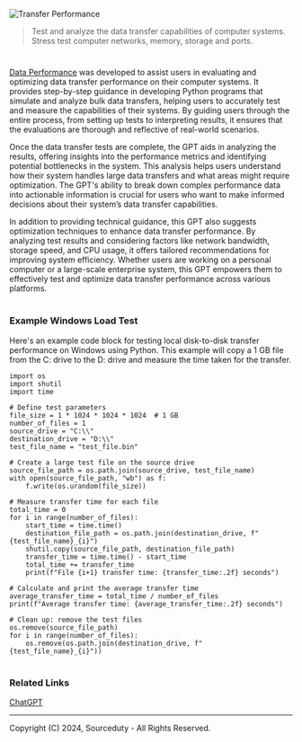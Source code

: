 ![Transfer Performance](https://github.com/user-attachments/assets/ace1e87b-d7f5-42f1-9030-15a3a8eb8dc0)

>  Test and analyze the data transfer capabilities of computer systems. Stress test computer networks, memory, storage and ports.

#

[Data Performance](https://chatgpt.com/g/g-5olyGrVM8-data-performance) was developed to assist users in evaluating and optimizing data transfer performance on their computer systems. It provides step-by-step guidance in developing Python programs that simulate and analyze bulk data transfers, helping users to accurately test and measure the capabilities of their systems. By guiding users through the entire process, from setting up tests to interpreting results, it ensures that the evaluations are thorough and reflective of real-world scenarios.

Once the data transfer tests are complete, the GPT aids in analyzing the results, offering insights into the performance metrics and identifying potential bottlenecks in the system. This analysis helps users understand how their system handles large data transfers and what areas might require optimization. The GPT's ability to break down complex performance data into actionable information is crucial for users who want to make informed decisions about their system’s data transfer capabilities.

In addition to providing technical guidance, this GPT also suggests optimization techniques to enhance data transfer performance. By analyzing test results and considering factors like network bandwidth, storage speed, and CPU usage, it offers tailored recommendations for improving system efficiency. Whether users are working on a personal computer or a large-scale enterprise system, this GPT empowers them to effectively test and optimize data transfer performance across various platforms.

#
### Example Windows Load Test

Here's an example code block for testing local disk-to-disk transfer performance on Windows using Python. This example will copy a 1 GB file from the C: drive to the D: drive and measure the time taken for the transfer.

```
import os
import shutil
import time

# Define test parameters
file_size = 1 * 1024 * 1024 * 1024  # 1 GB
number_of_files = 1
source_drive = "C:\\"
destination_drive = "D:\\"
test_file_name = "test_file.bin"

# Create a large test file on the source drive
source_file_path = os.path.join(source_drive, test_file_name)
with open(source_file_path, "wb") as f:
    f.write(os.urandom(file_size))

# Measure transfer time for each file
total_time = 0
for i in range(number_of_files):
    start_time = time.time()
    destination_file_path = os.path.join(destination_drive, f"{test_file_name}_{i}")
    shutil.copy(source_file_path, destination_file_path)
    transfer_time = time.time() - start_time
    total_time += transfer_time
    print(f"File {i+1} transfer time: {transfer_time:.2f} seconds")

# Calculate and print the average transfer time
average_transfer_time = total_time / number_of_files
print(f"Average transfer time: {average_transfer_time:.2f} seconds")

# Clean up: remove the test files
os.remove(source_file_path)
for i in range(number_of_files):
    os.remove(os.path.join(destination_drive, f"{test_file_name}_{i}"))
```

#
### Related Links

[ChatGPT](https://github.com/sourceduty/ChatGPT)

***
Copyright (C) 2024, Sourceduty - All Rights Reserved.
